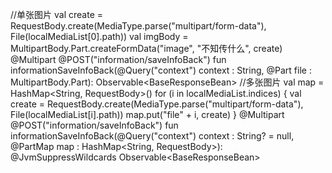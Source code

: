 //单张图片
val create = RequestBody.create(MediaType.parse("multipart/form-data"), File(localMediaList[0].path))
val imgBody = MultipartBody.Part.createFormData("image", "不知传什么",  create)
@Multipart
@POST("information/saveInfoBack")
fun informationSaveInfoBack(@Query("context") context : String, @Part file : MultipartBody.Part): Observable<BaseResponseBean<DataBean>>
//多张图片
val map = HashMap<String, RequestBody>()
for (i in localMediaList.indices) {
    val create = RequestBody.create(MediaType.parse("multipart/form-data"), File(localMediaList[i].path))
    map.put("file" + i, create)
}
@Multipart
@POST("information/saveInfoBack")
fun informationSaveInfoBack(@Query("context") context : String? = null, @PartMap map : HashMap<String, RequestBody>): @JvmSuppressWildcards Observable<BaseResponseBean<Objects>>

